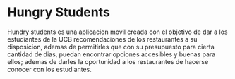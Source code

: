 # Hungry Students


Hundry students es una aplicacion movil creada con el objetivo de dar a los estudiantes de la UCB recomendaciones de los restaurantes a su disposicion, ademas de permitirles que con su presupuesto para cierta cantidad de dias, puedan encontrar opciones accesibles y buenas para ellos; ademas de darles la oportunidad a los restaurantes de hacerse conocer con los estudiantes.


